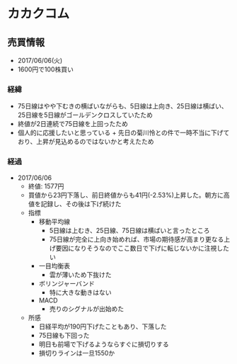 # カカクコム
## 売買情報
- 2017/06/06(火)
- 1600円で100株買い

### 経緯
- 75日線はやや下むきの横ばいながらも、5日線は上向き、25日線は横ばい、25日線を5日線がゴールデンクロスしていたため
- 終値が2日連続で75日線を上回ったため
- 個人的に応援したいと思っている + 先日の菊川怜との件で一時不当に下げており、上昇が見込めるのではないかと考えたため

### 経過
- 2017/06/06
    - 終値: 1577円
    - 買値から23円下落し、前日終値からも41円(-2.53%)上昇した。朝方に高値を記録し、その後は下げ続けた
    - 指標
      - 移動平均線
        - 5日線は上むき、25日線、75日線は横ばいと言ったところ
        - 75日線が完全に上向き始めれば、市場の期待感が高まり更なる上げ要因になりそうなのでここ数日で下げに転じないかに注視したい
      - 一目均衡表
        - 雲が薄いため下抜けた
      - ボリンジャーバンド
        - 特に大きな動きはない
      - MACD
        - 売りのシグナルが出始めた
    - 所感
      - 日経平均が190円下げたこともあり、下落した
      - 75日線も下回った
      - 明日も前場で下げるようならすぐに損切りする
      - 損切りラインは一旦1550か
